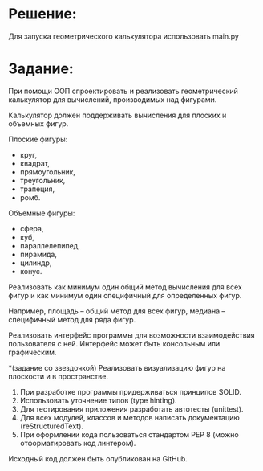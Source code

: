 # Решение:
Для запуска геометрического калькулятора использовать main.py

# Задание:

При помощи ООП спроектировать и реализовать геометрический калькулятор для вычислений, производимых над фигурами.

Калькулятор должен поддерживать вычисления для плоских и объемных фигур.

Плоские фигуры: 
* круг, 
* квадрат, 
* прямоугольник, 
* треугольник, 
* трапеция, 
* ромб.

Объемные фигуры: 
* сфера, 
* куб, 
* параллелепипед, 
* пирамида, 
* цилиндр, 
* конус.

Реализовать как минимум один общий метод вычисления для всех фигур и как минимум один специфичный для определенных фигур.

Например, площадь – общий метод для всех фигур, медиана – специфичный метод для ряда фигур.

Реализовать интерфейс программы для возможности взаимодействия пользователя с ней.
Интерфейс может быть консольным или графическим.

*(задание со звездочкой) Реализовать визуализацию фигур на плоскости и в пространстве.

1. При разработке программы придерживаться принципов SOLID.
2. Использовать уточнение типов (type hinting).
3. Для тестирования приложения разработать автотесты (unittest).
4. Для всех модулей, классов и методов написать документацию (reStructuredText).
5. При оформлении кода пользоваться стандартом PEP 8 (можно отформатировать код линтером).

Исходный код должен быть опубликован на GitHub.